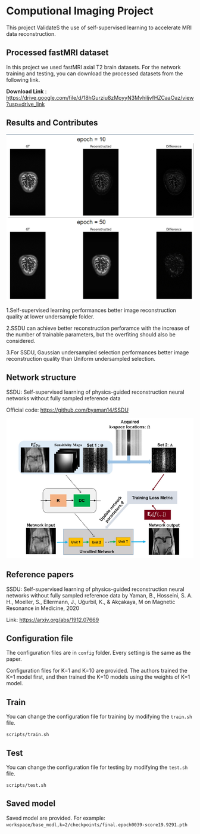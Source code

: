 # Computional Imaging Project 

This project ValidateS the use of self-supervised learning to accelerate MRI data reconstruction.

## Processed fastMRI dataset

In this project we used fastMRI axial T2 brain datasets. 
For the network training and testing, you can download the processed datasets from the following link.

**Download Link** : https://drive.google.com/file/d/18hGurziu8zMoyyN3MvhiljvfHZCaaOaz/view?usp=drive_link

##  Results and Contributes
![alt text](png/Result1.png)

1.Self-supervised learning performances better image reconstruction quality at lower undersample folder.

2.SSDU can achieve better reconstruction perforamce with the increase of the number of trainable parameters, but the overfiting should also be considered.

3.For SSDU, Gaussian undersampled selection performances better image reconstruction quality than Uniform undersampled selection.

## Network structure

SSDU: Self-supervised learning of physics-guided reconstruction neural networks without fully sampled reference data

Official code: https://github.com/byaman14/SSDU

![alt text](png/Self_Suoervised_learning.PNG)

## Reference papers

SSDU: Self-supervised learning of physics-guided reconstruction neural networks without fully sampled reference data by Yaman, B., Hosseini, S. A. H., Moeller, S., Ellermann, J., Uğurbil, K., & Akçakaya, M on Magnetic Resonance in Medicine, 2020

Link: https://arxiv.org/abs/1912.07669

## Configuration file

The configuration files are in `config` folder. Every setting is the same as the paper.

Configuration files for K=1 and K=10 are provided. The authors trained the K=1 model first, and then trained the K=10 models using the weights of K=1 model.

## Train

You can change the configuration file for training by modifying the `train.sh` file.

```
scripts/train.sh
```

## Test

You can change the configuration file for testing by modifying the `test.sh` file.

```
scripts/test.sh
```

## Saved model

Saved model are provided.
For example:
`workspace/base_modl,k=2/checkpoints/final.epoch0039-score19.9291.pth` 

